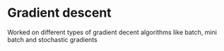# Gradient descent
Worked on different types of gradient decent algorithms like batch, mini batch and stochastic gradients
